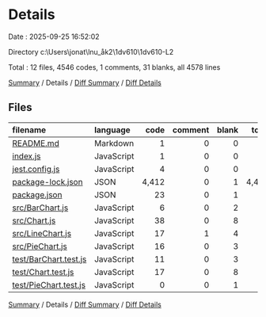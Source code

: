 # Details

Date : 2025-09-25 16:52:02

Directory c:\\Users\\jonat\\lnu_åk2\\1dv610\\1dv610-L2

Total : 12 files,  4546 codes, 1 comments, 31 blanks, all 4578 lines

[Summary](results.md) / Details / [Diff Summary](diff.md) / [Diff Details](diff-details.md)

## Files
| filename | language | code | comment | blank | total |
| :--- | :--- | ---: | ---: | ---: | ---: |
| [README.md](/README.md) | Markdown | 1 | 0 | 0 | 1 |
| [index.js](/index.js) | JavaScript | 1 | 0 | 0 | 1 |
| [jest.config.js](/jest.config.js) | JavaScript | 4 | 0 | 0 | 4 |
| [package-lock.json](/package-lock.json) | JSON | 4,412 | 0 | 1 | 4,413 |
| [package.json](/package.json) | JSON | 23 | 0 | 1 | 24 |
| [src/BarChart.js](/src/BarChart.js) | JavaScript | 6 | 0 | 2 | 8 |
| [src/Chart.js](/src/Chart.js) | JavaScript | 38 | 0 | 8 | 46 |
| [src/LineChart.js](/src/LineChart.js) | JavaScript | 17 | 1 | 4 | 22 |
| [src/PieChart.js](/src/PieChart.js) | JavaScript | 16 | 0 | 3 | 19 |
| [test/BarChart.test.js](/test/BarChart.test.js) | JavaScript | 11 | 0 | 3 | 14 |
| [test/Chart.test.js](/test/Chart.test.js) | JavaScript | 17 | 0 | 8 | 25 |
| [test/PieChart.test.js](/test/PieChart.test.js) | JavaScript | 0 | 0 | 1 | 1 |

[Summary](results.md) / Details / [Diff Summary](diff.md) / [Diff Details](diff-details.md)